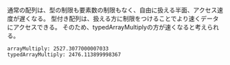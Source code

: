 通常の配列は、型の制限も要素数の制限もなく、自由に扱える半面、アクセス速度が遅くなる。
型付き配列は、扱える方に制限をつけることでより速くデータにアクセスできる。
そのため、typedArrayMultiplyの方が速くなると考えられる。

```
arrayMultiply: 2527.3077000007033
typedArrayMultiply: 2476.113899998367
```